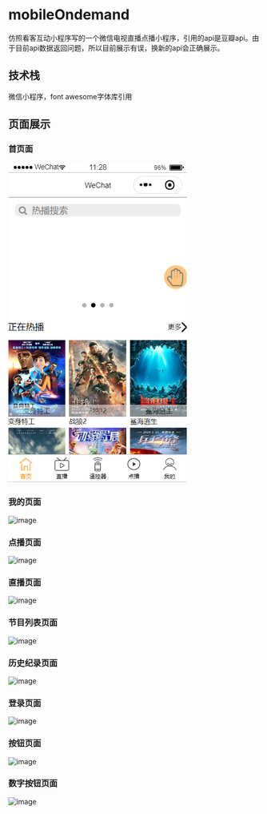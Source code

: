 # mobileOndemand
仿照看客互动小程序写的一个微信电视直播点播小程序，引用的api是豆瓣api。由于目前api数据返回问题，所以目前展示有误，换新的api会正确展示。
## 技术栈
微信小程序，font awesome字体库引用
## 页面展示

### 首页面
![image](https://github.com/minicherry/mobileOndemand/blob/master/images/%E9%A6%96%E9%A1%B5.jpg)
### 我的页面
![image](https://github.com/minicherry/mobileOndemand/blob/master/images/%E6%88%91%E7%9A%84%E9%A1%B5%E9%9D%A2.jpg)
### 点播页面
![image](https://github.com/minicherry/mobileOndemand/blob/master/images/%E7%82%B9%E6%92%AD%E9%A1%B5%E9%9D%A2.jpg)
### 直播页面
![image](https://github.com/minicherry/mobileOndemand/blob/master/images/%E7%9B%B4%E6%92%AD%E9%A1%B5%E9%9D%A2.jpg)
### 节目列表页面
![image](https://github.com/minicherry/mobileOndemand/blob/master/images/%E8%8A%82%E7%9B%AE%E5%88%97%E8%A1%A8%E9%A1%B5%E9%9D%A2.jpg)
### 历史纪录页面
![image](https://github.com/minicherry/mobileOndemand/blob/master/images/%E5%8E%86%E5%8F%B2%E7%BA%AA%E5%BD%95%E9%A1%B5%E9%9D%A2.jpg)
### 登录页面
![image](https://github.com/minicherry/mobileOndemand/blob/master/images/%E7%99%BB%E5%BD%95%E9%A1%B5%E9%9D%A2.jpg)
### 按钮页面
![image](https://github.com/minicherry/mobileOndemand/blob/master/images/%E6%8C%89%E9%92%AE.jpg)
### 数字按钮页面
![image](https://github.com/minicherry/mobileOndemand/blob/master/images/%E6%95%B0%E5%AD%97%E6%8C%89%E9%92%AE.jpg)
